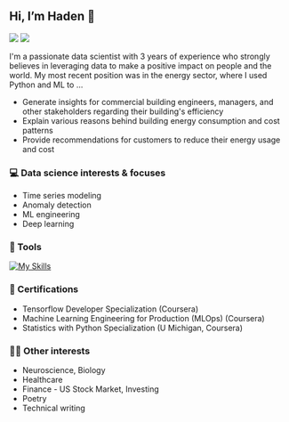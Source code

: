 ## Hi, I’m Haden 👋 
[![](https://img.shields.io/badge/Medium-12100E?style=for-the-badge&logo=medium&logoColor=white)](https://medium.com/@pelletierhaden) [![](https://img.shields.io/badge/linkedin-%230077B5.svg?style=for-the-badge&logo=linkedin)](https://www.linkedin.com/in/hadenpelletier/)

I'm a passionate data scientist with 3 years of experience who strongly believes in leveraging data to make a positive impact on people and the world. 
My most recent position was in the energy sector, where I used Python and ML to ...
* Generate insights for commercial building engineers, managers, and other stakeholders regarding their building's efficiency
* Explain various reasons behind building energy consumption and cost patterns
* Provide recommendations for customers to reduce their energy usage and cost

### 💻 Data science interests & focuses
* Time series modeling
* Anomaly detection
* ML engineering
* Deep learning

### 🧰 Tools
[![My Skills](https://skillicons.dev/icons?i=py,mysql,gcp,docker,git,linux,fastapi,tensorflow)](https://skillicons.dev)

### 🥇 Certifications
* Tensorflow Developer Specialization (Coursera)
* Machine Learning Engineering for Production (MLOps) (Coursera)
* Statistics with Python Specialization (U Michigan, Coursera)

### 🙇‍♂️ Other interests
* Neuroscience, Biology
* Healthcare
* Finance - US Stock Market, Investing
* Poetry
* Technical writing
